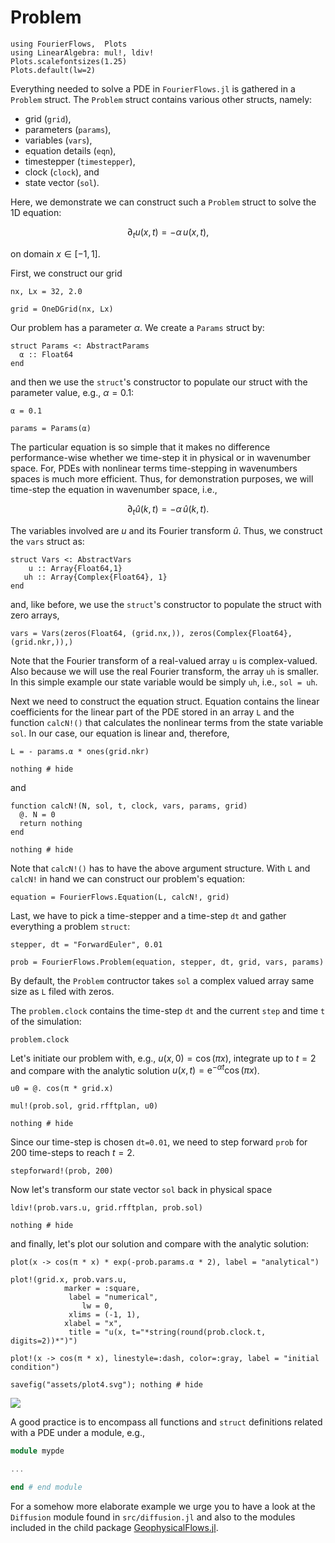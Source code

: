 # Problem

```@setup 2
using FourierFlows,  Plots
using LinearAlgebra: mul!, ldiv!
Plots.scalefontsizes(1.25)
Plots.default(lw=2)
```

Everything needed to solve a PDE in `FourierFlows.jl` is gathered in a `Problem` 
struct. The `Problem` struct contains various other structs, namely:

- grid (`grid`),
- parameters (`params`),
- variables (`vars`),
- equation details (`eqn`),
- timestepper (`timestepper`),
- clock (`clock`), and
- state vector (`sol`).

Here, we demonstrate we can construct such a `Problem` struct to solve the 1D
equation:

```math
\partial_t u(x, t) = - \alpha \, u(x, t) ,
```

on domain $x \in [-1, 1]$.

First, we construct our grid

```@example 2
nx, Lx = 32, 2.0

grid = OneDGrid(nx, Lx)
```

Our problem has a parameter $\alpha$. We create a `Params` struct by:

```@example 2
struct Params <: AbstractParams
  α :: Float64
end
```

and then we use the `struct`'s constructor to populate our struct with the 
parameter value, e.g., $\alpha=0.1$:

```@example 2
α = 0.1

params = Params(α)
```

The particular equation is so simple that it makes no difference 
performance-wise whether we time-step it in physical or in wavenumber space. 
For, PDEs with nonlinear terms time-stepping in wavenumbers spaces is much more
efficient. Thus, for demonstration purposes, we will time-step the equation in 
wavenumber space, i.e.,

```math
\partial_t \hat{u}(k, t) = - \alpha \, \hat{u}(k, t) .
```

The variables involved are $u$ and its Fourier transform $\hat{u}$. Thus, we 
construct the `vars` struct as:

```@example 2
struct Vars <: AbstractVars
    u :: Array{Float64,1}
   uh :: Array{Complex{Float64}, 1}
end
```

and, like before, we use the `struct`'s constructor to populate the struct with 
zero arrays,

```@example 2
vars = Vars(zeros(Float64, (grid.nx,)), zeros(Complex{Float64}, (grid.nkr,)),)
```

Note that the Fourier transform of a real-valued array `u` is complex-valued. Also
because we will use the real Fourier transform, the array `uh` is smaller. In
this simple example our state variable would be simply `uh`, i.e., `sol = uh`.

Next we need to construct the equation struct. Equation contains the linear 
coefficients for the linear part of the PDE stored in an array `L` and the 
function `calcN!()` that  calculates the nonlinear terms from the state variable 
`sol`. In our case, our equation is linear and, therefore,

```@example 2
L = - params.α * ones(grid.nkr)

nothing # hide
```

and

```@example 2
function calcN!(N, sol, t, clock, vars, params, grid)
  @. N = 0
  return nothing
end

nothing # hide
```

Note that `calcN!()` has to have the above argument structure. With `L` and `calcN!`
in hand we can construct our problem's equation:

```@example 2
equation = FourierFlows.Equation(L, calcN!, grid)
```

Last, we have to pick a time-stepper and a time-step `dt` and gather everything 
a problem `struct`:

```@example 2
stepper, dt = "ForwardEuler", 0.01

prob = FourierFlows.Problem(equation, stepper, dt, grid, vars, params)
```

By default, the `Problem` contructor takes `sol` a complex valued array same 
size as `L` filed with zeros.

The `problem.clock` contains the time-step `dt` and the current `step` and time 
`t` of the simulation:

```@example 2
problem.clock
```

Let's initiate our problem with, e.g., $u(x, 0) = \cos(\pi x)$, integrate up 
to $t = 2$ and compare with the analytic solution $u(x, t) = 
\mathrm{e}^{-\alpha t} \cos(\pi x)$.

```@example 2
u0 = @. cos(π * grid.x)

mul!(prob.sol, grid.rfftplan, u0)

nothing # hide
```

Since our time-step is chosen `dt=0.01`, we need to step forward `prob` for $200$ 
time-steps to reach $t=2$.

```@example 2
stepforward!(prob, 200)
```

Now let's transform our state vector `sol` back in physical space

```@example 2
ldiv!(prob.vars.u, grid.rfftplan, prob.sol)

nothing # hide
```

and finally, let's plot our solution and compare with the analytic solution:

```@example 2
plot(x -> cos(π * x) * exp(-prob.params.α * 2), label = "analytical")

plot!(grid.x, prob.vars.u,
            marker = :square,
             label = "numerical",
                lw = 0,
             xlims = (-1, 1),
            xlabel = "x",
             title = "u(x, t="*string(round(prob.clock.t, digits=2))*")")

plot!(x -> cos(π * x), linestyle=:dash, color=:gray, label = "initial condition")

savefig("assets/plot4.svg"); nothing # hide
```

![](assets/plot4.svg)

A good practice is to encompass all functions and `struct` definitions related 
with a PDE under a module, e.g.,

```julia
module mypde

...

end # end module
```

For a somehow more elaborate example we urge you to have a look at the `Diffusion` 
module found in `src/diffusion.jl` and also to the modules included in the 
child package [GeophysicalFlows.jl](https://github.com/FourierFlows/GeophysicalFlows.jl).